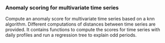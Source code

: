 ### Anomaly scoring for multivariate time series

Compute an anomaly score for multivariate time series based on a knn algorithm. 
Different computations of distances between time series are provided. 
It contains functions to compute the scores for time series with daily profiles and run a regression tree to explain odd periods.
